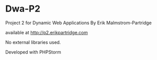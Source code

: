 Dwa-P2
======

Project 2 for Dynamic Web Applications 
By Erik Malmstrom-Partridge

available at http://p2.erikpartridge.com

No external libraries used.

Developed with PHPStorm
